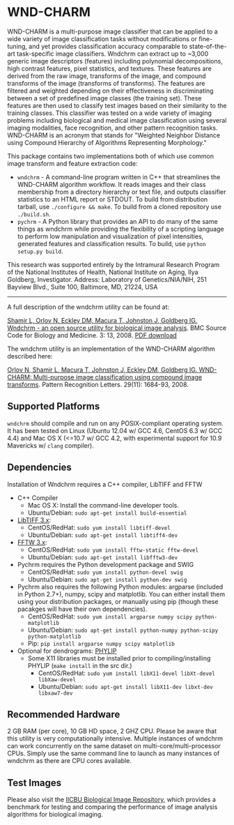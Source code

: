 WND-CHARM
=========

WND-CHARM is a multi-purpose image classifier that can be applied to a wide variety of image classification tasks without modifications or fine-tuning, and yet provides classification accuracy comparable to state-of-the-art task-specific image classifiers. Wndchrm can extract up to ~3,000 generic image descriptors (features) including polynomial decompositions, high contrast features, pixel statistics, and textures. These features are derived from the raw image, transforms of the image, and compound transforms of the image (transforms of transforms). The features are filtered and weighted depending on their effectiveness in discriminating between a set of predefined image classes (the training set). These features are then used to classify test images based on their similarity to the training classes. This classifier was tested on a wide variety of imaging problems including biological and medical image classification using several imaging modalities, face recognition, and other pattern recognition tasks. WND-CHARM is an acronym that stands for "Weighted Neighbor Distance using Compound Hierarchy of Algorithms Representing Morphology."

This package contains two implementations both of which use common image transform and feature extraction code:
* `wndchrm` - A command-line program written in C++ that streamlines the WND-CHARM algorithm workflow. It reads images and their class membership from a directory hierarchy or text file, and outputs classifier statistics to an HTML report or STDOUT. To build from distribution tarball, use `./configure && make`. To build from a cloned repository use `./build.sh`. 
* `pychrm` - A Python library that provides an API to do many of the same things as wndchrm while providing the flexibility of a scripting language to perform low manipulation and visualization of pixel intensities, generated features and classification results. To build, use `python setup.py build`.

This research was supported entirely by the Intramural Research Program of the National Institutes of Health, National Institute on Aging, Ilya Goldberg, Investigator. Address: Laboratory of Genetics/NIA/NIH, 251 Bayview Blvd., Suite 100, Baltimore, MD, 21224, USA

----

A full description of the wndchrm utility can be found at:

[Shamir L, Orlov N, Eckley DM, Macura T, Johnston J, Goldberg IG. Wndchrm - an open source utility for biological image analysis](http://www.scfbm.org/content/3/1/13). BMC Source Code for Biology and Medicine. 3: 13, 2008. [PDF download](http://ome.grc.nia.nih.gov/wnd-charm/BMC-wndchrm-utility.pdf)

The wndchrm utility is an implementation of the WND-CHARM algorithm described here:

[Orlov N, Shamir L, Macura T, Johnston J, Eckley DM, Goldberg IG. WND-CHARM: Multi-purpose image classification using compound image transforms](http://ome.grc.nia.nih.gov/wnd-charm/PRL_2008.pdf). Pattern Recognition Letters. 29(11): 1684-93, 2008.

Supported Platforms
-------------------
`wndchrm` should compile and run on any POSIX-compliant operating system. It has been tested on Linux (Ubuntu 12.04 w/ GCC 4.6, CentOS 6.3 w/ GCC 4.4) and Mac OS X (<=10.7 w/ GCC 4.2, with experimental support for 10.9 Mavericks w/ `clang` compiler).

Dependencies
------------
Installation of Wndchrm requires a C++ compiler, LibTIFF and FFTW
  * C++ Compiler
    * Mac OS X: Install the command-line developer tools.
    * Ubuntu/Debian: `sudo apt-get install build-essential`
  * [LibTIFF 3.x](http://www.libtiff.org):
    * CentOS/RedHat: `sudo yum install libtiff-devel`
    * Ubuntu/Debian: `sudo apt-get install libtiff4-dev`
  * [FFTW 3.x](http://www.fftw.org/download.html):
    * CentOS/RedHat: `sudo yum install fftw-static fftw-devel`
    * Ubuntu/Debian: `sudo apt-get install libfftw3-dev`
  * Pychrm requires the Python development package and SWIG
    * CentOS/RedHat: `sudo yum install python-devel swig`
    * Ubuntu/Debian: `sudo apt-get install python-dev swig`
  * Pychrm also requires the following Python modules: argparse (included in Python 2.7+), numpy, scipy and matplotlib. You can either install them using your distribution packages, or manually using pip (though these pacakges will have their own dependencies).
    * CentOS/RedHat: `sudo yum install argparse numpy scipy python-matplotlib`
    * Ubuntu/Debian: `sudo apt-get install python-numpy python-scipy python-matplotlib`
    * Pip: `pip install argparse numpy scipy matplotlib`
  * Optional for dendrograms: [PHYLIP](http://evolution.genetics.washington.edu/phylip/install.html)
      * Some X11 libraries must be installed prior to compiling/installing PHYLIP (`make install` in the src dir.)
        * CentOS/RedHat: `sudo yum install libX11-devel libXt-devel libXaw-devel`
        * Ubuntu/Debian: `sudo apt-get install libX11-dev libxt-dev libxaw7-dev`

Recommended Hardware
--------------------
2 GB RAM (per core), 10 GB HD space, 2 GHZ CPU. Please be aware that this utility is very computationally intensive. Multiple instances of wndchrm can work concurrently on the same dataset on multi-core/multi-processor CPUs. Simply use the same command line to launch as many instances of wndchrm as there are CPU cores available.

Test Images
-----------
Please also visit the [IICBU Biological Image Repository](http://ome.grc.nia.nih.gov/iicbu2008), which provides a benchmark for testing and comparing the performance of image analysis algorithms for biological imaging.
